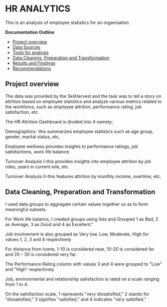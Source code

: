 # HR ANALYTICS

This is an analysis of employee statistics for an organisation

**Documentation Outline**
- [Project overview](#project-overview)
- [Data Sources](#data-sources)
- [Tools for analysis](#tools-for-analysis)
- [Data Cleaning, Preparation and Transformation](#data-cleaning-preparation-and-transformation)
- [Results and Findings](#results-and=findings)
- [Recommendations](#recommendations)

## Project overview
The data was provided by the SkilHarvest and the task was to tell a story on attrition based on employee statistics and analyze various metrics related to the workforce, such as employee attrition, performance rating, job satisfaction, etc. 

The HR Attrition Dashboard is divided into 4 namely;

Demographics- this summarizes employee statistics such as age group, gender, marital status, etc, 

Employee wellness provides insights to performance ratings, job satisfactions, work life balance.

Turnover Analysis I-this provides insights into employee attrition by job roles, years in current role, etc.

Turnover Analysis II-this features attrition by monthly income, overtime, etc.


## Data Cleaning, Preparation and Transformation

I used data groups to aggregate certain values together so as to form meaningful subsets.

For Work life balance, I created groups using lists and Grouped 1 as Bad, 2 as Average, 3 as Good and 4 as Excellent."

Job involvement is also grouped as Very low, Low, Moderate, High for values 1, 2, 3 and 4 respectively

For distance from home, 1-10 is considered near, 10-20 is considered far and 20 – 30 is considered very far. 

The Performance Rating column with values 3 and 4 were grouped to "Low" and "High" respectively

Job, environmental and relationship satisfaction is rated on a scale ranging from 1 to 4. 

On the satisfaction scale, 1 represents "very dissatisfied," 2 stands for "dissatisfied," 3 signifies "satisfied," and 4 indicates "very satisfied." 
